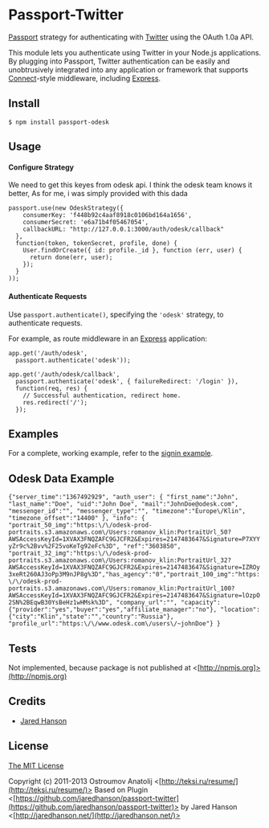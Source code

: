 # Passport-Twitter

[Passport](http://passportjs.org/) strategy for authenticating with [Twitter](http://twitter.com/)
using the OAuth 1.0a API.

This module lets you authenticate using Twitter in your Node.js applications.
By plugging into Passport, Twitter authentication can be easily and
unobtrusively integrated into any application or framework that supports
[Connect](http://www.senchalabs.org/connect/)-style middleware, including
[Express](http://expressjs.com/).

## Install

    $ npm install passport-odesk

## Usage

#### Configure Strategy

We need to get this keyes from odesk api. I think the odesk team knows it better,
As for me, i was simply provided with this dada

    passport.use(new OdeskStrategy({
        consumerKey: 'f448b92c4aaf8918c0106bd164a1656',
        consumerSecret: 'e6a71b4f05467054',
        callbackURL: "http://127.0.0.1:3000/auth/odesk/callback"
      },
      function(token, tokenSecret, profile, done) {
        User.findOrCreate({ id: profile._id }, function (err, user) {
          return done(err, user);
        });
      }
    ));

#### Authenticate Requests

Use `passport.authenticate()`, specifying the `'odesk'` strategy, to
authenticate requests.

For example, as route middleware in an [Express](http://expressjs.com/)
application:

    app.get('/auth/odesk',
      passport.authenticate('odesk'));
    
    app.get('/auth/odesk/callback',
      passport.authenticate('odesk', { failureRedirect: '/login' }),
      function(req, res) {
        // Successful authentication, redirect home.
        res.redirect('/');
      });

## Examples

For a complete, working example, refer to the [signin example](https://github.com/vodolaz095/passport-odesk/tree/master/examples/signin).



## Odesk Data Example
``
    {"server_time":"1367492929",
        "auth_user":
            {
                "first_name":"John",
                "last_name":"Doe",
                "uid":"John Doe",
                "mail":"JohnDoe@odesk.com",
                "messenger_id":"",
                "messenger_type":"",
                "timezone":"Europe\/Klin",
                "timezone_offset":"14400"
            },
            "info":
            {
                "portrait_50_img":"https:\/\/odesk-prod-portraits.s3.amazonaws.com\/Users:romanov_klin:PortraitUrl_50?AWSAccessKeyId=1XVAX3FNQZAFC9GJCFR2&Expires=2147483647&Signature=P7XYYyZr9c%2Bvv%2F25voKeTg92eFc%3D",
                "ref":"3603850",
                "portrait_32_img":"https:\/\/odesk-prod-portraits.s3.amazonaws.com\/Users:romanov_klin:PortraitUrl_32?AWSAccessKeyId=1XVAX3FNQZAFC9GJCFR2&Expires=2147483647&Signature=IZROy3xeRt260AJ3oPp3M9nJP8g%3D","has_agency":"0","portrait_100_img":"https:\/\/odesk-prod-portraits.s3.amazonaws.com\/Users:romanov_klin:PortraitUrl_100?AWSAccessKeyId=1XVAX3FNQZAFC9GJCFR2&Expires=2147483647&Signature=lOzpO2SN%2BEqwB30YsBeHz1wHMsk%3D",
                "company_url":"",
                "capacity":{"provider":"yes","buyer":"yes","affiliate_manager":"no"},
                "location":{"city":"Klin","state":"","country":"Russia"},
                "profile_url":"https:\/\/www.odesk.com\/users\/~johnDoe"}
            }
``

## Tests

Not implemented, because package is not published at <[http://npmjs.org]>(http://npmjs.org)

## Credits

  - [Jared Hanson](http://github.com/jaredhanson)

## License

[The MIT License](http://opensource.org/licenses/MIT)

Copyright (c) 2011-2013 Ostroumov Anatolij <[http://teksi.ru/resume/](http://teksi.ru/resume/)>
Based on Plugin <[https://github.com/jaredhanson/passport-twitter](https://github.com/jaredhanson/passport-twitter)>
by Jared Hanson <[http://jaredhanson.net/](http://jaredhanson.net/)>
